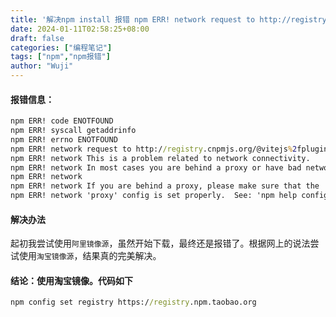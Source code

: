 ```yaml
---
title: '解决npm install 报错 npm ERR! network request to http://registry.cnpmjs.org/vue-cli failed'
date: 2024-01-11T02:58:25+08:00
draft: false
categories: ["编程笔记"]
tags: ["npm","npm报错"]
author: "Wuji"
---
```


<!--more-->

#### 报错信息：

```cmd
npm ERR! code ENOTFOUND
npm ERR! syscall getaddrinfo
npm ERR! errno ENOTFOUND
npm ERR! network request to http://registry.cnpmjs.org/@vitejs%2fplugin-vue failed, reason: getaddrinfo ENOTFOUND npm.aliyun.com
npm ERR! network This is a problem related to network connectivity.
npm ERR! network In most cases you are behind a proxy or have bad network settings.
npm ERR! network
npm ERR! network If you are behind a proxy, please make sure that the
npm ERR! network 'proxy' config is set properly.  See: 'npm help config'
```

#### 解决办法

起初我尝试使用`阿里镜像源`，虽然开始下载，最终还是报错了。根据网上的说法尝试使用`淘宝镜像源`，结果真的完美解决。

#### **结论：使用淘宝镜像。代码如下**

```cmd
npm config set registry https://registry.npm.taobao.org
```
